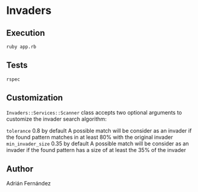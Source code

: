 # Invaders
## Execution
```
ruby app.rb
```

## Tests
```
rspec
```

## Customization
`Invaders::Services::Scanner` class accepts two optional arguments to customize the invader search algorithm:

`tolerance` 0.8 by default
A possible match will be consider as an invader if the found pattern matches in at least 80% with the original invader
`min_invader_size` 0.35 by default
A possible match will be consider as an invader if the found pattern has a size of at least the 35% of the invader

## Author
Adrián Fernández
